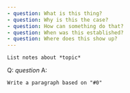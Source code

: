 ```yaml
---
- question: What is this thing?
- question: Why is this the case?
- question: How can something do that?
- question: When was this established?
- question: Where does this show up?
---
```


```dual
List notes about *topic*
```

Q: *question*
A: 

```dual
Write a paragraph based on "#0"
```